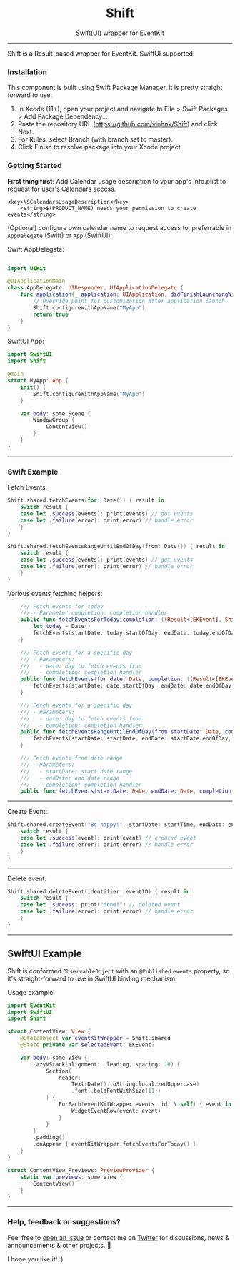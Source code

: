 <h1 align="center">Shift</h1>
<p align="center">Swift(UI) wrapper for EventKit</p>

---

Shift is a Result-based wrapper for EventKit. SwiftUI supported!

### Installation

This component is built using Swift Package Manager, it is pretty straight forward to use:

1. In Xcode (11+), open your project and navigate to File > Swift Packages > Add Package Dependency...
2. Paste the repository URL (https://github.com/vinhnx/Shift) and click Next.
3. For Rules, select Branch (with branch set to master).
4. Click Finish to resolve package into your Xcode project.

### Getting Started

**First thing first**: Add Calendar usage description to your app's Info.plist to request for user's Calendars access.

```
<key>NSCalendarsUsageDescription</key>
	<string>$(PRODUCT_NAME) needs your permission to create events</string>
```

(Optional) configure own calendar name to request access to, preferrable in `AppDelegate` (Swift) or `App` (SwiftUI):

Swift AppDelegate:

```swift

import UIKit

@UIApplicationMain
class AppDelegate: UIResponder, UIApplicationDelegate {
    func application(_ application: UIApplication, didFinishLaunchingWithOptions launchOptions: [UIApplication.LaunchOptionsKey: Any]?) -> Bool {
        // Override point for customization after application launch.
        Shift.configureWithAppName("MyApp")
        return true
    }
}
```

SwiftUI App:

```swift
import SwiftUI
import Shift

@main
struct MyApp: App {
    init() {
        Shift.configureWithAppName("MyApp")
    }

    var body: some Scene {
        WindowGroup {
            ContentView()
        }
    }
}
```

---

### Swift Example

Fetch Events:

```swift
Shift.shared.fetchEvents(for: Date()) { result in
	switch result {
	case let .success(events): print(events) // got events
	case let .failure(error): print(error) // handle error
	}
}
```

```swift
Shift.shared.fetchEventsRangeUntilEndOfDay(from: Date()) { result in
    switch result {
	case let .success(events): print(events) // got events
	case let .failure(error): print(error) // handle error
	}
}
```

Various events fetching helpers:

```swift
    /// Fetch events for today
    /// - Parameter completion: completion handler
    public func fetchEventsForToday(completion: ((Result<[EKEvent], ShiftError>) -> Void)? = nil) {
        let today = Date()
        fetchEvents(startDate: today.startOfDay, endDate: today.endOfDay, completion: completion)
    }

    /// Fetch events for a specific day
    /// - Parameters:
    ///   - date: day to fetch events from
    ///   - completion: completion handler
    public func fetchEvents(for date: Date, completion: ((Result<[EKEvent], ShiftError>) -> Void)? = nil) {
        fetchEvents(startDate: date.startOfDay, endDate: date.endOfDay, completion: completion)
    }

    /// Fetch events for a specific day
    /// - Parameters:
    ///   - date: day to fetch events from
    ///   - completion: completion handler
    public func fetchEventsRangeUntilEndOfDay(from startDate: Date, completion: ((Result<[EKEvent], ShiftError>) -> Void)? = nil) {
        fetchEvents(startDate: startDate, endDate: startDate.endOfDay, completion: completion)
    }

    /// Fetch events from date range
    /// - Parameters:
    ///   - startDate: start date range
    ///   - endDate: end date range
    ///   - completion: completion handler
    public func fetchEvents(startDate: Date, endDate: Date, completion: ((Result<[EKEvent], ShiftError>) -> Void)? = nil) {...}
```

---

Create Event:

```swift
Shift.shared.createEvent("Be happy!", startDate: startTime, endDate: endTime) { result in
	switch result {
	case let .success(event): print(event) // created event
	case let .failure(error): print(error) // handle error
	}
}
```

---

Delete event:

```swift
Shift.shared.deleteEvent(identifier: eventID) { result in
	switch result {
	case let .success: print("done!") // deleted event
	case let .failure(error): print(error) // handle error
	}
}
```

---

## SwiftUI Example

Shift is conformed `ObservableObject` with an `@Published` `events` property, so it's straight-forward to use in SwiftUI binding mechanism.

Usage example:

```swift
import EventKit
import SwiftUI
import Shift

struct ContentView: View {
    @StateObject var eventKitWrapper = Shift.shared
    @State private var selectedEvent: EKEvent?

    var body: some View {
        LazyVStack(alignment: .leading, spacing: 10) {
            Section(
                header:
                    Text(Date().toString.localizedUppercase)
                    .font(.boldFontWithSize(11))
            ) {
                ForEach(eventKitWrapper.events, id: \.self) { event in
                    WidgetEventRow(event: event)
                }
            }
        }
        .padding()
        .onAppear { eventKitWrapper.fetchEventsForToday() }
    }
}

struct ContentView_Previews: PreviewProvider {
    static var previews: some View {
        ContentView()
    }
}
```

---

### Help, feedback or suggestions?

Feel free to [open an issue](https://github.com/vinhnx/Shift/issues) or contact me on [Twitter](https://twitter.com/@vinhnx) for discussions, news & announcements & other projects. 🚀

I hope you like it! :)

